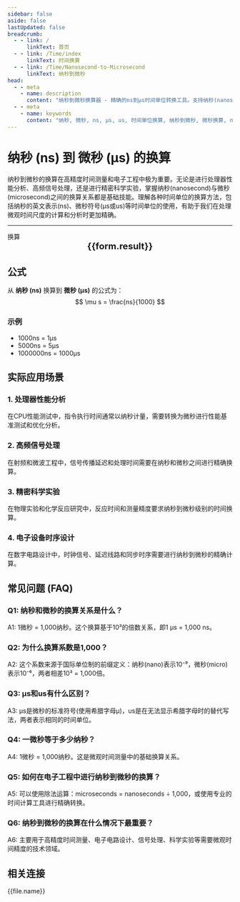```yaml
---
sidebar: false
aside: false
lastUpdated: false
breadcrumb:
  - - link: /
      linkText: 首页
  - - link: /Time/index
      linkText: 时间换算
  - - link: /Time/Nanosecond-to-Microsecond
      linkText: 纳秒到微秒
head:
  - - meta
    - name: description
      content: "纳秒到微秒换算器 - 精确的ns到μs时间单位转换工具。支持纳秒(nanosecond)与微秒(microsecond)之间的快速换算，适用于高精度时间测量、电子工程、科学计算等领域。提供详细的换算公式、实际应用场景和常见问题解答。"
  - - meta
    - name: keywords
      content: "纳秒, 微秒, ns, μs, us, 时间单位换算, 纳秒到微秒, 微秒换算, nanosecond, microsecond, 时间换算器, 精密时间测量, 电子工程, 科学计算, 高频信号, 处理器时钟, 时间单位转换, 纳秒微秒换算, 时间计算工具"
---
```

# 纳秒 (ns) 到 微秒 (μs) 的换算

纳秒到微秒的换算在高精度时间测量和电子工程中极为重要。无论是进行处理器性能分析、高频信号处理，还是进行精密科学实验，掌握纳秒(nanosecond)与微秒(microsecond)之间的换算关系都是基础技能。理解各种时间单位的换算方法，包括纳秒的英文表示(ns)、微秒符号(μs或us)等时间单位的使用，有助于我们在处理微观时间尺度的计算和分析时更加精确。

---
<script setup>
import { onMounted, reactive, inject, ref } from 'vue'
import { NButton,NForm ,NFormItem,NInput,NInputNumber,NSelect,NCard,useMessage,NGrid ,NGi  } from 'naive-ui'
import { defineClientComponent } from 'vitepress'
import { Time } from '../../files';

const convert = inject('convert')
const seoKey = ['ns','μs','us','微秒','纳秒','时间单位换算','时间换算','毫秒微秒','分秒换算','秒单位换算','秒','毫秒','微秒','纳秒','ns和μs换算','时间的单位','微秒的换算','一微秒等于多少纳秒','微秒和纳秒','微秒单位','ms单位','一毫秒','ns是什么单位','秒单位','微妙和秒的换算','一秒多少毫秒','纳秒和微秒','秒换算','时间换算单位','us是多少秒','多少毫秒等于一秒','纳秒和微秒的换算','一秒是多少毫秒','秒的单位','一毫秒等于多少秒','时间单位换算','nanosecond','ms是什么单位','microsecond','时间单位','微秒','秒','一秒等于多少毫秒','毫秒和秒的换算','微秒','microsecond']
const form = reactive({
  number: null,
  result: '',
  title: '纳秒到微秒换算器'
})

const convertHandler = () => {
  if (form.number !== null && !isNaN(form.number)) {
    const convertedValue = parseFloat(form.number) / 1000
    form.result = `${form.number}ns = ${convertedValue.toFixed(6)}μs`
  } else {
    form.result = '请输入有效的数值。'
  }
}
</script>

<n-form size="large" :model="form">
  <n-form-item label="纳秒 (ns)">
    <n-input-number v-model:value="form.number" placeholder="输入纳秒" style="width: 100%" />
  </n-form-item>
  <n-form-item>
    <n-button type="info" @click="convertHandler" block>换算</n-button>
  </n-form-item>
</n-form>

<n-card :title="form.title" size="small" embedded :bordered="false" hoverable>
  <div  style="text-align:center;font-size:20px;">
    <strong>{{form.result}}</strong>
  </div>
  <template #footer>
    <div style="font-size: 12px; color: #666; margin-top: 10px;">
      <span v-for="(keyword, index) in seoKey" :key="index">
        {{ keyword }}<span v-if="index < seoKey.length - 1">, </span>
      </span>
    </div>
  </template>
</n-card>

## 公式

从 **纳秒 (ns)** 换算到 **微秒 (μs)** 的公式为：
$$ \mu s = \frac{ns}{1000} $$

### 示例
- 1000ns = 1μs
- 5000ns = 5μs
- 1000000ns = 1000μs

## 实际应用场景

### 1. 处理器性能分析
在CPU性能测试中，指令执行时间通常以纳秒计量，需要转换为微秒进行性能基准测试和优化分析。

### 2. 高频信号处理
在射频和微波工程中，信号传播延迟和处理时间需要在纳秒和微秒之间进行精确换算。

### 3. 精密科学实验
在物理实验和化学反应研究中，反应时间和测量精度要求纳秒到微秒级别的时间换算。

### 4. 电子设备时序设计
在数字电路设计中，时钟信号、延迟线路和同步时序需要进行纳秒到微秒的精确计算。

## 常见问题 (FAQ)

### Q1: 纳秒和微秒的换算关系是什么？
A1: 1微秒 = 1,000纳秒。这个换算基于10³的倍数关系，即1 μs = 1,000 ns。

### Q2: 为什么换算系数是1,000？
A2: 这个系数来源于国际单位制的前缀定义：纳秒(nano)表示10⁻⁹，微秒(micro)表示10⁻⁶，两者相差10³ = 1,000倍。

### Q3: μs和us有什么区别？
A3: μs是微秒的标准符号(使用希腊字母μ)，us是在无法显示希腊字母时的替代写法，两者表示相同的时间单位。

### Q4: 一微秒等于多少纳秒？
A4: 1微秒 = 1,000纳秒。这是微观时间测量中的基础换算关系。

### Q5: 如何在电子工程中进行纳秒到微秒的换算？
A5: 可以使用除法运算：microseconds = nanoseconds ÷ 1,000，或使用专业的时间计算工具进行精确转换。

### Q6: 纳秒到微秒的换算在什么情况下最重要？
A6: 主要用于高精度时间测量、电子电路设计、信号处理、科学实验等需要微观时间精度的技术领域。
## 相关连接
<n-grid x-gap="12" :cols="2">
  <n-gi v-for="(file, index) in Time" :key="index">
    <n-button
      text
      tag="a"
      :href="file.path"
      type="info"
    >
      {{file.name}}
    </n-button>
  </n-gi>
</n-grid>
